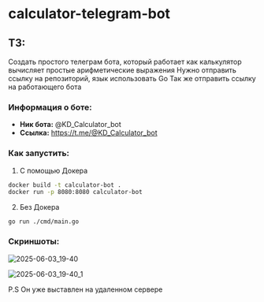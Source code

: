 # calculator-telegram-bot

## ТЗ:
Создать простого телеграм бота, который работает как калькулятор
вычисляет простые арифметические выражения
Нужно отправить ссылку на репозиторий, язык использовать Go
Так же отправить ссылку на работающего бота

### Информация о боте:
- **Ник бота:** @KD_Calculator_bot
- **Ссылка:** https://t.me/@KD_Calculator_bot

### Как запустить:

1. С помощью Докера

```bash
docker build -t calculator-bot .
docker run -p 8080:8080 calculator-bot
```

2. Без Докера

```
go run ./cmd/main.go
```

### Скриншоты:

![2025-06-03_19-40](https://github.com/user-attachments/assets/8fdb4b75-ff32-438d-a38b-b3b50ac77ddf)

![2025-06-03_19-40_1](https://github.com/user-attachments/assets/17725080-22b0-428d-91b0-0e52334ced8a)

P.S Он уже выставлен на удаленном сервере
